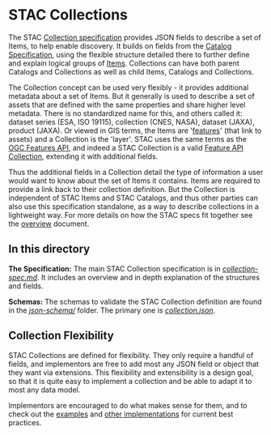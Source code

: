# STAC Collections

The STAC [Collection specification](collection-spec.md) provides JSON fields to describe a set of Items, to help enable discovery. 
It builds on fields from the [Catalog Specification](../catalog-spec/catalog-spec.md), using the flexible structure detailed there to 
further define and explain logical groups of [Items](../item-spec/item-spec.md). Collections can have both parent Catalogs 
and Collections as well as child Items, Catalogs and Collections.

The Collection concept can be used very flexibly - it provides additional metadata about a set of Items. But it generally
is used to describe a set of assets that are defined with the same properties and share higher level metadata. There is no standardized 
name for this, and others called it: dataset series (ESA, ISO 19115), collection (CNES, NASA), dataset (JAXA), product (JAXA). Or
viewed in GIS terms, the Items are '[features](https://en.wikipedia.org/wiki/Simple_Features)' (that link to assets) and a 
Collection is the 'layer'. STAC uses the same terms as the [OGC Features API](https://ogcapi.ogc.org/features/), and indeed
a STAC Collection is a valid [Feature API Collection](http://docs.opengeospatial.org/is/17-069r3/17-069r3.html#example_4), extending
it with additional fields.

Thus the additional fields in a Collection detail the type of information a user would want to know about the set of Items it
contains. Items are required to provide a link back to their collection definition. But the Collection is independent of STAC Items and 
STAC Catalogs, and thus other parties can also use this specification standalone, as a way to describe collections in a lightweight way. 
For more details on how the STAC specs fit together see the [overview](../overview.md) document. 

## In this directory

**The Specification:** The main STAC Collection specification is in *[collection-spec.md](collection-spec.md)*. It includes an overview and in depth explanation of the 
structures and fields.

**Schemas:** The schemas to validate the STAC Collection definition are found in the 
*[json-schema/](json-schema/)* folder. The primary one is *[collection.json](json-schema/collection.json)*.

## Collection Flexibility

STAC Collections are defined for flexibility. They only require a handful of fields, and
implementors are free to add most any JSON field or object that they want via extensions. This flexibility and extensibility is a design goal, so that it is quite easy to implement a collection and be able to adapt it to most any data model.

Implementors are encouraged to do what makes sense for them, and to check out the [examples](../examples/) and 
[other implementations](https://stacindex.org/catalogs) for current best practices.
